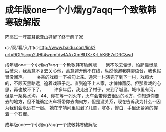 # 成年版one一个小烟yg7aqq一个致敬韩寒破解版
阵高过一阵震耳欲聋山娃醒了终于醒了家

👉/观/看/入/口👉http://www.baidu.com/link?url=9GtYscxq2JHtl4wpmtdwIAAxXmBlUXzKrLhK6E7cDRO&wd

成年版one一个小烟yg7aqq一个致敬韩寒破解版　　我不敢去憧憬，怕那憧憬最后破灭，我蓄意不复去关心他，蓄意避开他不在线，纵然他邀我群聊语音，我也假冒没闻声。
　　乡亲的戏瘾一下被勾上来。通常一村演完了到下一村，戏瘾大的，不顾天黑路远，追着戏班子走。直到追不上人家，才悻悻而反。但那看戏的心思，再也放不下了。
　　许多年后，我走出了村子，来到了城里。城市里有河，但是一条臭水沟。
	44、你在等一列火车，火车会带你去很远的地方，你知道你要去的地方，但不能确定火车将带你去向何方，但是没关系，现在告诉我为什么--因为我们会永远在一起。
她在宁靖间里见到了儿童，寒冬，惨白，手里还紧紧的握着一个石榴。

成年版one一个小烟yg7aqq一个致敬韩寒破解版
